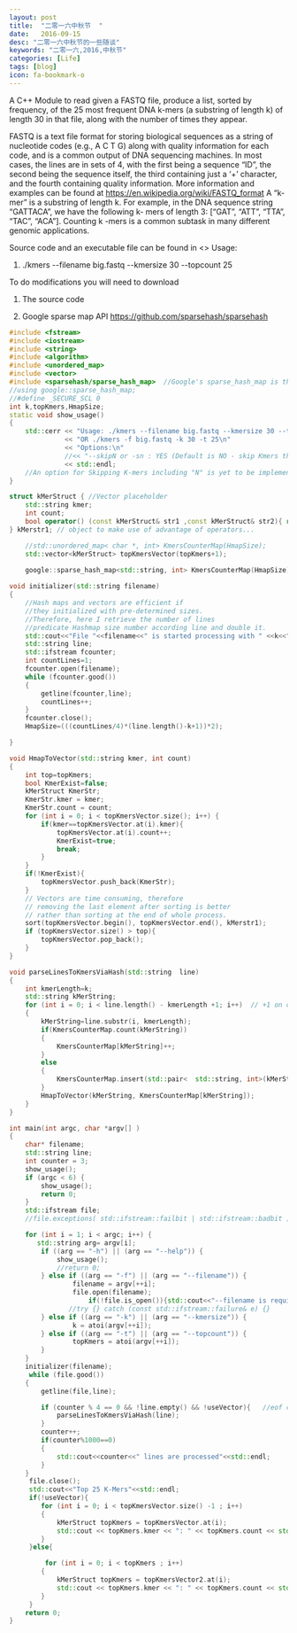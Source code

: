 ```yaml
---
layout: post
title:  "二零一六中秋节  "
date:   2016-09-15
desc: "二零一六中秋节的一些随谈"
keywords: "二零一六,2016,中秋节"
categories: [Life]
tags: [blog]
icon: fa-bookmark-o
---
```


A C++ Module to read given a FASTQ file, produce a list, sorted by frequency, of the 25 most frequent DNA k-mers (a substring of length k) of length 30 in that file, along with the number of times they appear.

FASTQ is a text file format for storing biological sequences as a string of nucleotide codes (e.g., A C T G)
along with quality information for each code, and is a common output of DNA sequencing machines. In most
cases, the lines are in sets of 4, with the first being a sequence “ID”, the second being the sequence itself,
the third containing just a ‘+’ character, and the fourth containing quality information. More information and
examples can be found at https://en.wikipedia.org/wiki/FASTQ_format
A “k- mer” is a substring of length k. For example, in the DNA sequence string “GATTACA”, we have the
following k- mers of length 3: [“GAT”, “ATT”, “TTA”, “TAC”, “ACA”]. Counting k -mers is a common subtask in
many different genomic applications.

Source code and an executable file can be found in <>
Usage: 
1. ./kmers --filename big.fastq --kmersize 30 --topcount 25

To do modifications you will need to download
1. The source code 

2. Google sparse map API <https://github.com/sparsehash/sparsehash>

``` cpp
#include <fstream>
#include <iostream>
#include <string>
#include <algorithm>
#include <unordered_map>
#include <vector>
#include <sparsehash/sparse_hash_map>  //Google's sparse_hash_map is the most memory efficient
//using google::sparse_hash_map;
//#define _SECURE_SCL 0
int k,topKmers,HmapSize;
static void show_usage()
{
    std::cerr << "Usage: ./kmers --filename big.fastq --kmersize 30 --topcount 25\n"
              << "OR ./kmers -f big.fastq -k 30 -t 25\n"
			  << "Options:\n"
              //<< "--skipN or -sn : YES (Default is NO - skip Kmers that includes N)";
              << std::endl;
	//An option for Skipping K-mers including "N" is yet to be implemented: Reason N is I guess non-bases result
}

struct kMerStruct { //Vector placeholder
	std::string kmer;
	int count;
	bool operator() (const kMerStruct& str1 ,const kMerStruct& str2){ return(str1.count>str2.count);}
} kMerstr1; // object to make use of advantage of operators...

	//std::unordered_map< char *, int> KmersCounterMap(HmapSize);          //uses too much memory
	std::vector<kMerStruct> topKmersVector(topKmers+1);
	
	google::sparse_hash_map<std::string, int> KmersCounterMap(HmapSize);   // initizalization of the hash map with pre-calculated size

void initializer(std::string filename)
{
    //Hash maps and vectors are efficient if
    //they initialized with pre-determined sizes.
    //Therefore, here I retrieve the number of lines
    //predicate Hashmap size number according line and double it.
    std::cout<<"File "<<filename<<" is started processing with " <<k<<"-mers"<<std::endl;
    std::string line;
    std::ifstream fcounter;
    int countLines=1;
    fcounter.open(filename);
    while (fcounter.good())
    {
        getline(fcounter,line);
        countLines++;
    }
    fcounter.close();
    HmapSize=(((countLines/4)*(line.length()-k+1))*2);

}

void HmapToVector(std::string kmer, int count)
{
    int top=topKmers;
    bool KmerExist=false;
    kMerStruct KmerStr;
    KmerStr.kmer = kmer;
    KmerStr.count = count;
    for (int i = 0; i < topKmersVector.size(); i++) {
        if(kmer==topKmersVector.at(i).kmer){
            topKmersVector.at(i).count++;
            KmerExist=true;
            break;
        }
    }
    if(!KmerExist){
        topKmersVector.push_back(KmerStr);
    }
    // Vectors are time consuming, therefore
    // removing the last element after sorting is better
    // rather than sorting at the end of whole process.
    sort(topKmersVector.begin(), topKmersVector.end(), kMerstr1);
    if (topKmersVector.size() > top){
        topKmersVector.pop_back();
    }
}

void parseLinesToKmersViaHash(std::string  line)
{
	int kmerLength=k;
	std::string kMerString;
	for (int i = 0; i < line.length() - kmerLength +1; i++)  // +1 on condition is neccesary
	{
		kMerString=line.substr(i, kmerLength);
		if(KmersCounterMap.count(kMerString))
		{
			KmersCounterMap[kMerString]++;
		}
		else
		{
			KmersCounterMap.insert(std::pair<  std::string, int>(kMerString, 1));
		}
		HmapToVector(kMerString, KmersCounterMap[kMerString]);
	}
}

int main(int argc, char *argv[] )
{
	char* filename;
	std::string line;
	int counter = 3;
	show_usage();
	if (argc < 6) {
        show_usage();
        return 0;
    }
	std::ifstream file;
	//file.exceptions( std::ifstream::failbit | std::ifstream::badbit );

	for (int i = 1; i < argc; i++) {
       std::string arg= argv[i];
        if ((arg == "-h") || (arg == "--help")) {
            show_usage();
            //return 0;
        } else if ((arg == "-f") || (arg == "--filename")) {
                filename = argv[++i];
                file.open(filename);
					if(!file.is_open()){std::cout<<"--filename is required" << std::endl; return 0;  }
               //try {} catch (const std::ifstream::failure& e) {}
        } else if ((arg == "-k") || (arg == "--kmersize")) {
                k = atoi(argv[++i]);
		} else if ((arg == "-t") || (arg == "--topcount")) {
                topKmers = atoi(argv[++i]);
		} 
	}
	initializer(filename);
	 while (file.good())
	{
		getline(file,line);

		if (counter % 4 == 0 && !line.empty() && !useVector){   //eof check at the end of file, do not leave the last line empty
			parseLinesToKmersViaHash(line);
		}
		counter++;
		if(counter%1000==0)
		{
			std::cout<<counter<<" lines are processed"<<std::endl;
		}
	}
	 file.close();
	 std::cout<<"Top 25 K-Mers"<<std::endl;
	 if(!useVector){
		for (int i = 0; i < topKmersVector.size() -1 ; i++)
		{
			kMerStruct topKmers = topKmersVector.at(i);
			std::cout << topKmers.kmer << ": " << topKmers.count << std::endl;
		}
	 }else{

		 for (int i = 0; i < topKmers ; i++)
		{
			kMerStruct topKmers = topKmersVector2.at(i);
			std::cout << topKmers.kmer << ": " << topKmers.count << std::endl;
		}
	 }
	return 0;
}
```
